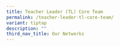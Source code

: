 ```yaml
---
title: Teacher Leader (TL) Core Team
permalink: /teacher-leader-tl-core-team/
variant: tiptap
description: ""
third_nav_title: Our Networks
---
```


